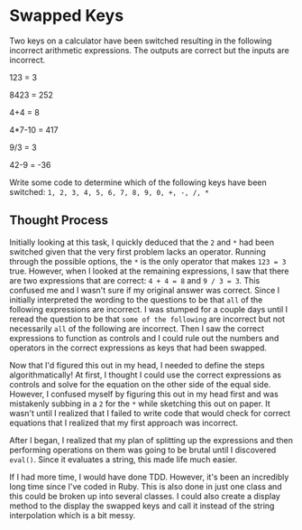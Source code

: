 # Swapped Keys

Two keys on a calculator have been switched resulting in the following incorrect arithmetic expressions. The outputs are correct but the inputs are incorrect.

123    = 3

8423   = 252

4+4    = 8

4*7-10 = 417

9/3    = 3

42-9   = -36

Write some code to determine which of the following keys have been switched:
`1, 2, 3, 4, 5, 6, 7, 8, 9, 0, +, -, /, *`

## Thought Process

Initially looking at this task, I quickly deduced that the `2` and `*` had been switched given that the very first problem lacks an operator. Running through the possible options,
the `*` is the only operator that makes `123 = 3` true. However, when I looked at the remaining expressions, I saw that there are two expressions that are correct: `4 + 4 = 8` and `9 / 3 = 3`. This confused me and I wasn't sure if my original answer was correct. Since I initially interpreted the wording to the questions to be that `all` of the following expressions are incorrect. I was stumped for a couple days until I reread the question to be that `some of the following` are incorrect but not necessarily `all` of the following are incorrect. Then I saw the correct expressions to function as controls and I could rule out the numbers and operators in the correct expressions as keys that had been swapped.

Now that I'd figured this out in my head, I needed to define the steps algorithmatically! At first, I thought I could use the correct expressions as controls and solve for the equation on the other side of the equal side. However, I confused myself by figuring this out in my head first and was mistakenly subbing in a `2` for the `*` while sketching this out on paper. It wasn't until I realized that I failed to write code that would check for correct equations that I realized that my first approach was incorrect.

After I began, I realized that my plan of splitting up the expressions and then performing operations on them was going to be brutal until I discovered `eval()`. Since it evaluates a string, this made life much easier.

If I had more time, I would have done TDD. However, it's been an incredibly long time since I've coded in Ruby. This is also done in just one class and this could be broken up into several classes. I could also create a display method to the display the swapped keys and call it instead of the string interpolation which is a bit messy. 
